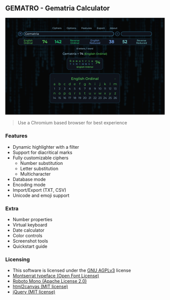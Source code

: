 ## GEMATRO - Gematria Calculator
![GEMATRO - Gematria Calculator](res/preview.png)

> Use a Chromium based browser for best experience

### Features

* Dynamic highlighter with a filter
* Support for diacritical marks
* Fully customizable ciphers
    * Number substitution
    * Letter substitution
    * Multicharacter
* Database mode
* Encoding mode
* Import/Export (TXT, CSV)
* Unicode and emoji support

### Extra

* Number properties
* Virtual keyboard
* Date calculator
* Color controls
* Screenshot tools
* Quickstart guide

### Licensing

* This software is licensed under the [GNU AGPLv3](https://www.gnu.org/licenses/agpl-3.0.html) license
* [Montserrat typeface (Open Font License)](https://fonts.google.com/specimen/Montserrat/about)
* [Roboto Mono (Apache License 2.0)](https://fonts.google.com/specimen/Roboto+Mono/about)
* [html2canvas (MIT license)](https://github.com/niklasvh/html2canvas)
* [jQuery (MIT license)](https://github.com/jquery/jquery)